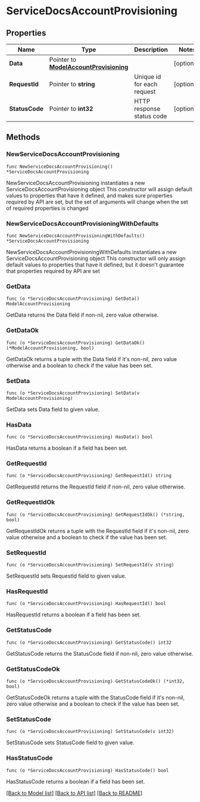# ServiceDocsAccountProvisioning

## Properties

Name | Type | Description | Notes
------------ | ------------- | ------------- | -------------
**Data** | Pointer to [**ModelAccountProvisioning**](ModelAccountProvisioning.md) |  | [optional] 
**RequestId** | Pointer to **string** | Unique id for each request | [optional] 
**StatusCode** | Pointer to **int32** | HTTP response status code | [optional] 

## Methods

### NewServiceDocsAccountProvisioning

`func NewServiceDocsAccountProvisioning() *ServiceDocsAccountProvisioning`

NewServiceDocsAccountProvisioning instantiates a new ServiceDocsAccountProvisioning object
This constructor will assign default values to properties that have it defined,
and makes sure properties required by API are set, but the set of arguments
will change when the set of required properties is changed

### NewServiceDocsAccountProvisioningWithDefaults

`func NewServiceDocsAccountProvisioningWithDefaults() *ServiceDocsAccountProvisioning`

NewServiceDocsAccountProvisioningWithDefaults instantiates a new ServiceDocsAccountProvisioning object
This constructor will only assign default values to properties that have it defined,
but it doesn't guarantee that properties required by API are set

### GetData

`func (o *ServiceDocsAccountProvisioning) GetData() ModelAccountProvisioning`

GetData returns the Data field if non-nil, zero value otherwise.

### GetDataOk

`func (o *ServiceDocsAccountProvisioning) GetDataOk() (*ModelAccountProvisioning, bool)`

GetDataOk returns a tuple with the Data field if it's non-nil, zero value otherwise
and a boolean to check if the value has been set.

### SetData

`func (o *ServiceDocsAccountProvisioning) SetData(v ModelAccountProvisioning)`

SetData sets Data field to given value.

### HasData

`func (o *ServiceDocsAccountProvisioning) HasData() bool`

HasData returns a boolean if a field has been set.

### GetRequestId

`func (o *ServiceDocsAccountProvisioning) GetRequestId() string`

GetRequestId returns the RequestId field if non-nil, zero value otherwise.

### GetRequestIdOk

`func (o *ServiceDocsAccountProvisioning) GetRequestIdOk() (*string, bool)`

GetRequestIdOk returns a tuple with the RequestId field if it's non-nil, zero value otherwise
and a boolean to check if the value has been set.

### SetRequestId

`func (o *ServiceDocsAccountProvisioning) SetRequestId(v string)`

SetRequestId sets RequestId field to given value.

### HasRequestId

`func (o *ServiceDocsAccountProvisioning) HasRequestId() bool`

HasRequestId returns a boolean if a field has been set.

### GetStatusCode

`func (o *ServiceDocsAccountProvisioning) GetStatusCode() int32`

GetStatusCode returns the StatusCode field if non-nil, zero value otherwise.

### GetStatusCodeOk

`func (o *ServiceDocsAccountProvisioning) GetStatusCodeOk() (*int32, bool)`

GetStatusCodeOk returns a tuple with the StatusCode field if it's non-nil, zero value otherwise
and a boolean to check if the value has been set.

### SetStatusCode

`func (o *ServiceDocsAccountProvisioning) SetStatusCode(v int32)`

SetStatusCode sets StatusCode field to given value.

### HasStatusCode

`func (o *ServiceDocsAccountProvisioning) HasStatusCode() bool`

HasStatusCode returns a boolean if a field has been set.


[[Back to Model list]](../README.md#documentation-for-models) [[Back to API list]](../README.md#documentation-for-api-endpoints) [[Back to README]](../README.md)


